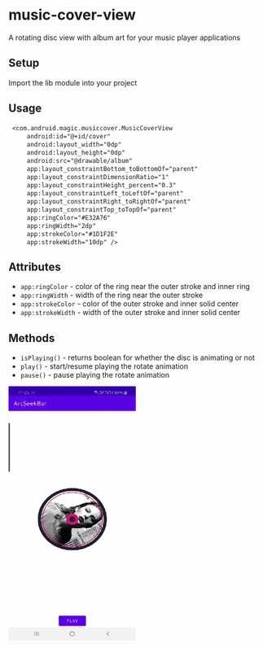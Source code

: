 # music-cover-view
A rotating disc view with album art for your music player applications

## Setup

Import the lib module into your project

## Usage

```
 <com.andruid.magic.musiccover.MusicCoverView
     android:id="@+id/cover"
     android:layout_width="0dp"
     android:layout_height="0dp"
     android:src="@drawable/album"
     app:layout_constraintBottom_toBottomOf="parent"
     app:layout_constraintDimensionRatio="1"
     app:layout_constraintHeight_percent="0.3"
     app:layout_constraintLeft_toLeftOf="parent"
     app:layout_constraintRight_toRightOf="parent"
     app:layout_constraintTop_toTopOf="parent"
     app:ringColor="#E32A76"
     app:ringWidth="2dp"
     app:strokeColor="#1D1F2E"
     app:strokeWidth="10dp" />
 ```
 
 ## Attributes
 
 - ```app:ringColor``` - color of the ring near the outer stroke and inner ring
 - ```app:ringWidth``` - width of the ring near the outer stroke
 - ```app:strokeColor``` - color of the outer stroke and inner solid center
 - ```app:strokeWidth``` - width of the outer stroke and inner solid center
 
 ## Methods
 
 - ```isPlaying()``` - returns boolean for whether the disc is animating or not
 - ```play()``` - start/resume playing the rotate animation
 - ```pause()``` - pause playing the rotate animation
 
 <img src="Output/output.gif" width="250" height="500">
